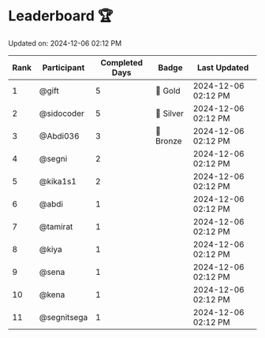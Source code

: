 # Leaderboard 🏆

Updated on: 2024-12-06 02:12 PM

| Rank | Participant       | Completed Days | Badge      | Last Updated         |
|------|-------------------|----------------|------------|----------------------|
| 1    | @gift             | 5              | 🏅 Gold     | 2024-12-06 02:12 PM |
| 2    | @sidocoder        | 5              | 🥈 Silver   | 2024-12-06 02:12 PM |
| 3    | @Abdi036          | 3              | 🥉 Bronze   | 2024-12-06 02:12 PM |
| 4    | @segni            | 2              |            | 2024-12-06 02:12 PM |
| 5    | @kika1s1          | 2              |            | 2024-12-06 02:12 PM |
| 6    | @abdi             | 1              |            | 2024-12-06 02:12 PM |
| 7    | @tamirat          | 1              |            | 2024-12-06 02:12 PM |
| 8    | @kiya             | 1              |            | 2024-12-06 02:12 PM |
| 9    | @sena             | 1              |            | 2024-12-06 02:12 PM |
| 10   | @kena             | 1              |            | 2024-12-06 02:12 PM |
| 11   | @segnitsega       | 1              |            | 2024-12-06 02:12 PM |
